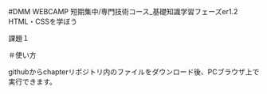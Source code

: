 #DMM WEBCAMP 短期集中/専門技術コース_基礎知識学習フェーズer1.2 HTML・CSSを学ぼう

課題１

＃使い方

githubからchapterリポジトリ内のファイルをダウンロード後、PCブラウザ上で実行できます。